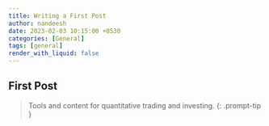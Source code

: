 ```yaml
---
title: Writing a First Post
author: nandeesh
date: 2023-02-03 10:15:00 +0530
categories: [General]
tags: [general]
render_with_liquid: false
---
```


## First Post

> Tools and content for quantitative trading and investing.
{: .prompt-tip }
